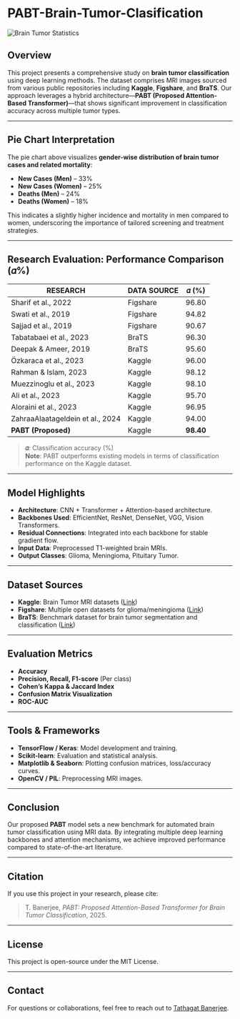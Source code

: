 # PABT-Brain-Tumor-Clasification


![Brain Tumor Statistics](./04a47458-6356-4538-9d16-513d78df6edd.png)

## Overview

This project presents a comprehensive study on **brain tumor classification** using deep learning methods. The dataset comprises MRI images sourced from various public repositories including **Kaggle**, **Figshare**, and **BraTS**. Our approach leverages a hybrid architecture—**PABT (Proposed Attention-Based Transformer)**—that shows significant improvement in classification accuracy across multiple tumor types.

---

## Pie Chart Interpretation

The pie chart above visualizes **gender-wise distribution of brain tumor cases and related mortality**:

- **New Cases (Men)** – 33%
- **New Cases (Women)** – 25%
- **Deaths (Men)** – 24%
- **Deaths (Women)** – 18%

This indicates a slightly higher incidence and mortality in men compared to women, underscoring the importance of tailored screening and treatment strategies.

---

## Research Evaluation: Performance Comparison (𝛼%)

| **RESEARCH**                             | **DATA SOURCE** | **𝛼 (%)** |
|------------------------------------------|------------------|-----------|
| Sharif et al., 2022                      | Figshare         | 96.80     |
| Swati et al., 2019                       | Figshare         | 94.82     |
| Sajjad et al., 2019                      | Figshare         | 90.67     |
| Tabatabaei et al., 2023                  | BraTS            | 96.30     |
| Deepak & Ameer, 2019                     | BraTS            | 95.60     |
| Özkaraca et al., 2023                    | Kaggle           | 96.00     |
| Rahman & Islam, 2023                     | Kaggle           | 98.12     |
| Muezzinoglu et al., 2023                 | Kaggle           | 98.10     |
| Ali et al., 2023                         | Kaggle           | 95.70     |
| Aloraini et al., 2023                    | Kaggle           | 96.95     |
| ZahraaAlaatageldein et al., 2024         | Kaggle           | 94.00     |
| **PABT (Proposed)**                      | Kaggle           | **98.40** |

> **𝛼**: Classification accuracy (%)  
> **Note**: PABT outperforms existing models in terms of classification performance on the Kaggle dataset.

---

## Model Highlights

- **Architecture**: CNN + Transformer + Attention-based architecture.
- **Backbones Used**: EfficientNet, ResNet, DenseNet, VGG, Vision Transformers.
- **Residual Connections**: Integrated into each backbone for stable gradient flow.
- **Input Data**: Preprocessed T1-weighted brain MRIs.
- **Output Classes**: Glioma, Meningioma, Pituitary Tumor.

---

## Dataset Sources

- **Kaggle**: Brain Tumor MRI datasets ([Link](https://www.kaggle.com))
- **Figshare**: Multiple open datasets for glioma/meningioma ([Link](https://figshare.com))
- **BraTS**: Benchmark dataset for brain tumor segmentation and classification ([Link](https://www.med.upenn.edu/cbica/brats2020/data.html))

---

## Evaluation Metrics

- **Accuracy**  
- **Precision, Recall, F1-score** (Per class)
- **Cohen’s Kappa & Jaccard Index**
- **Confusion Matrix Visualization**
- **ROC-AUC**

---

## Tools & Frameworks

- **TensorFlow / Keras**: Model development and training.
- **Scikit-learn**: Evaluation and statistical analysis.
- **Matplotlib & Seaborn**: Plotting confusion matrices, loss/accuracy curves.
- **OpenCV / PIL**: Preprocessing MRI images.

---

## Conclusion

Our proposed **PABT** model sets a new benchmark for automated brain tumor classification using MRI data. By integrating multiple deep learning backbones and attention mechanisms, we achieve improved performance compared to state-of-the-art literature.

---

## Citation

If you use this project in your research, please cite:

> T. Banerjee, *PABT: Proposed Attention-Based Transformer for Brain Tumor Classification*, 2025.

---

## License

This project is open-source under the MIT License.

---

## Contact

For questions or collaborations, feel free to reach out to [Tathagat Banerjee](mailto:tathagatbanerjee@example.com).
